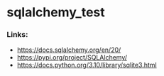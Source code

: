 # sqlalchemy_test

### Links:
- https://docs.sqlalchemy.org/en/20/
- https://pypi.org/project/SQLAlchemy/
- https://docs.python.org/3.10/library/sqlite3.html